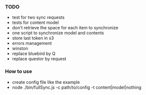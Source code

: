 ### TODO

- test for two sync requests
- tests for content model
- don't retrieve the space for each item to synchronize
- one script to synchronize model and contents
- store last token in s3
- errors management
- winston
- replace bluebird by Q
- replace questor by request

### How to use

- create config file like the example
- node ./bin/fullSync.js -c path/to/config -t content|model|nothing